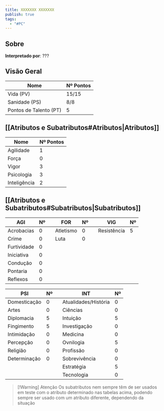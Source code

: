 ```yaml
---
title: XXXXXXX XXXXXXX
publish: true
tags:
  - "#PC"
---
```

## Sobre
**Interpretado por**: ???
## Visão Geral
| Nome                   | Nº Pontos |
| ---------------------- | --------- |
| Vida (PV)              | 15/15     |
| Sanidade (PS)          | 8/8       |
| Pontos de Talento (PT) | 5         |

## [[Atributos e Subatributos#Atributos|Atributos]]

| Nome         | Nº Pontos |
| ------------ | --------- |
| Agilidade    | 1         |
| Força        | 0         |
| Vigor        | 3         |
| Psicologia   | 3         |
| Inteligência | 2         |

## [[Atributos e Subatributos#Subatributos|Subatributos]]

| AGI         | Nº  |     | FOR       | Nº  |     | VIG         | Nº  |
| ----------- | --- | --- | --------- | --- | --- | ----------- | --- |
| Acrobacias  | 0   |     | Atletismo | 0   |     | Resistência | 5   |
| Crime       | 0   |     | Luta      | 0   |     |             |     |
| Furtividade | 0   |     |           |     |     |             |     |
| Iniciativa  | 0   |     |           |     |     |             |     |
| Condução    | 0   |     |           |     |     |             |     |
| Pontaria    | 0   |     |           |     |     |             |     |
| Reflexos    | 0   |     |           |     |     |             |     |

| PSI          | Nº  |     | INT                  | Nº  |
| ------------ | --- | --- | -------------------- | --- |
| Domesticação | 0   |     | Atualidades/História | 0   |
| Artes        | 0   |     | Ciências             | 0   |
| Diplomacia   | 5   |     | Intuição             | 5   |
| Fingimento   | 5   |     | Investigação         | 0   |
| Intimidação  | 0   |     | Medicina             | 0   |
| Percepção    | 0   |     | Ovnilogia            | 5   |
| Religião     | 0   |     | Profissão            | 0   |
| Determinação | 0   |     | Sobrevivência        | 0   |
|              |     |     | Estratégia           | 5   |
|              |     |     | Tecnologia           | 0   |

>[!Warning] Atenção
>Os subatributos nem sempre têm de ser usados em teste com o atributo determinado nas tabelas acima, podendo sempre ser usado com um atributo diferente, dependendo da situação
